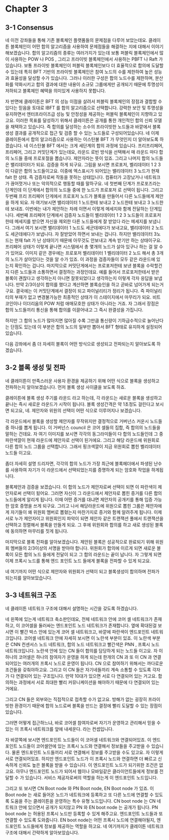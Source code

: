# Chapter 3 

## 3-1 Consensus

네 이전 강좌들을 통해 기존 블록체인 플랫폼들의 문제점을 다루어 보았는데요. 클레이튼 블록체인이 어떤 합의 알고리즘을 사용하여 문제점들을 해결하는 지에 대해서 이야기해보겠습니다. 합의 알고리즘의 종류는 여러가지가 있는데 보통 퍼블릭 블록체인에서 많이 사용하는 POW 나 POS , 그리고 프라이빗 블록체인에서 사용하는 PBFT 나 Raft 가 있습니다. 보통 프라이빗 블록체인이 퍼블릭 블록체인보다 더 효율적으로 합의에 도달할 수 있는데 특히 BFT 기반의 프라이빗 블록체인은 참여 노드의 수를 제한하여 높은 성능과 효율성을 달성할 수가 있습니다. 그러나 이러한 구성은 합의 노드수를 제한하며, 분산화를 약화시키고 합의 결과에 대한 내용이 소규모 그룹에게만 공개되기 때문에 투명성이 저하되고 블록체인 혜택을 의미있게 사용하지 못합니다. 

자 반면에 클레이튼은 BFT 의 성능 이점을 살려서 퍼블릭 블록체인의 장점과 결합할 수 있다는 믿음을 토대로 IBFT 를 합의 알고리즘으로 선택합니다. 강력한 보안 및 투명성을 유지하면서 엔터프라이즈급 성능 및 안정성을 제공하는 퍼블릭 블록체인이 지향하고 있고요. 이러한 목표를 달성하기 위해서 클레이튼은 공개를 통한 개인적인 합의 신뢰 모델을 채택하고 있습니다. 즉 합의를 달성하는 소수의 프라이빗한 노드들과 바깥에서 블록생성 결과를 공개적으로 접근 및 검증 할 수 있는 노드들로 구성되어있습니다. 네 이제 클레이튼에서 합의 알고리즘으로 사용하는 이스탄불 BFT 가 무엇인지 더 알아보도록 하겠습니다. 네 이스탄불 BFT 에서는 크게 세단계의 합의 과정에 있습니다. 프리프리페어, 프리페어, 그리고 커밋단계가 있는데요, 라운드 로빈 방식을 선택해서 매 라운드 마다 합의 노드들 중에 프로포절을 뽑습니다. 제안자라는 뜻이 있죠. 그리고 나머지 합의 노드들은 밸리데이터가 되요. 검증을 하게 되구요. 그림을 보시면 프로포저, 벨리데이터 1 2 3 이 다같은 합의 노드들이고요. 이중에 엑스표시가 되어있는 밸리데이터 3 노드가 현재 falt 한 상태. 즉 검증자로써 작동을 못하는 상태입니다. 컴퓨터가 고장났거나 네트워크가 끊어졋거나 또는 악의적으로 행동할 때를 말하구요. 네 첫번째 단계가 프로포즈라는 단계인데 이 단계에서 합의의 노드들 중에 한 노드가 프로포저 로 선택이 됩니다. 그리고 두번째 프리 프리페어 단게에서 프로포저 노드가 블록을 만들어서 다른 노드들에게 제안을 하게 되요. 자 여기보시면 밸리데이터 1 노드한테 보내고 2 노드한테 보내고 3 노드한테 보내죠. 이번에는 내가 제안하는 차례 이면서 이렇게 메세지와 함께 전달하는 단계입니다. 세번째 프리페어 단계에서 검증자 노드들이 벨리데이터 1 2 3 노드들이 프로포저한테 메세지를 받으면 자신을 제외한 다른 노드들에게 잘 받았다 라는 메세지를 보냅니다. 그래서 여기 보시면 밸리데이터 1 노드도 세군데에다가 보내고요, 밸리데이터 2 노드도 세군데에다가 보냅니다. 자 잘받았어 하면서 보내는 겁니다. 하지만 밸리데이터 3노드는 현재 falt 가 난 상태이기 때문에 아무것도 안보내고 계속 받기만 하는 상태이구요. 프리페어 상태가 이렇게 끝나면 시스템에서 총 몇개의 노드가 살아 있구나 하는 걸 알 수가 있어요. 이미지 같은 경우에는 프로포저 벨리데이터 1 벨리데이터 2 노드 해서 총 3개의 노드가 살아있다는 것을 알 수가 있죠. 이 과정을 검증자들이 모두 같은 라운드에 있는지 확인하는 겁니다. 마지막으로 커밋단게에서는 프로포저한테 보낸 블록을 수락할건지 다른 노드들과 소통하면서 결정하는 과정인데요. 예를 들어서 프로포저한테서 받은 블록이 괜찮다고 생각하는지 아니면 잘못되었다고 생각하는지 이렇게 각자 응답을 보냅니다. 만약 2/3이상이 합의를 했다고 계산하면 블록승인을 하고 곧바로 넘어가게 되는거구요. 결국에는 이 커밋단계에서 결정이 되고 파이널리티가 정리가 됩니다. 즉 파이널리티의 부재가 없고 변경불가능한 최종적인 상태가 이 스테이지에서 마무리가 되요. 비트코인이나 이더리움의 POW 처럼 애매모호한 상태가 아니라는 거죠. 자 그래서 장점은 합의 노드들끼리 통신을 통해 합의를 이끌어내고 그 즉시 완결성을 가집니다. 

하지만 그 합의 노드가 많아지면 많아질 수록 그만큼 통신량이 기하급수적으로 늘어난다는 단점도 있는데 이 부분은 합의 노드의 일부만 뽑아서 BFT  형태로 유지하게 설정되어있습니다. 

다음 강좌에서 좀 더 자세히 블록이 어떤 방식으로 생성되고 전파되는지 알아보도록 하겠습니다.


## 3-2 블록 생성 및 전파

네 클레이튼이 만족스러운 사용자 환경을 제공하기 위해 어떤 식으로 블록을 생성하고 전파하는지 알아보겠습니다. 먼저 블록 생성 사이클을 보도록 하죠. 

클레이튼에 블록 생성 주기를 라운드 라고 하는데, 각 라운드는 새로운 블록을 생성하고 끝나는 즉시 새로운 라운드가 시작이 됩니다. 블록 생성간격은 약 1초정도 걸린다고 보시면 되고요, 네. 제안자와 위원의 선택이 어떤 식으로 이루어지나 보겠습니다. 

각 라운드에서 블록을 생성할 제안자를 무작위지만 결정적으로 거버넌스 커운시 노드들중 하나를 뽑게 됩니다. 이 거버넌스 council 은 코어 셀들의 집합, 즉 합의의 노드들을 말하는 건데요. 자 여기 이미지를 보시면 각각의 동그라미들이 다 합의 노드들인데 그 중 파란색깔이 현재 라운드에 제안자로 선택이 된거에요. 그리고 해당 라운드에 위원회로 다른 합의 노드 그룹을 선택합니다. 그래서 핑크색깔이 지금 위원회로 뽑힌 벨리데이터 노드들 이고요. 

좀더 자세히 설명 드리자면, 각각의 합의 노드가 가장 최근에 블록헤더에서 파생된 난수를 사용하여 자기가 이 라운드에서 선택되었는지를 증명하게 되는 암호화 작업을 하게됩니다.

블록제안과 검증을 보겠습니다. 이 합의 노드가 제안자로써 선택이 되면 이 파란색이 제안자로써 선택이 됬어요. 그러면 자신이 그 라운드에서 제안자로 뽑힌 증거를 다른 합의 노드들에게 알리게 됩니다. 이때 어떤 증거를 대냐면 제안자의 공개키를 통해 입증 가능한 암호 증명을 쓰게 되구요. 그리고 나서 해당라운드에 위원으로 뽑힌 그룹은 제안자에게 자기들이 왜 위원회 멤버로 뽑혔는지 마찬가지로 증거와 함께 알려주게 됩니다. 이제 서로 누가 제안자이고 위원회인지 파악이 되면 제안자 같은 트랜잭션 풀에서 트랜잭션을 선택하고 정렬해서 블록을 만들게 되요. 그 후에 위원회와 합의를 하고 새로 생성된 블록에 동의하면 마무리를 짓게 됩니다. 

마지막으로 블록 전파를 알아보겠습니다. 제안된 블록은 성공적으로 완료되기 위해 위원회 멤버들의 2/3이상의 서명을 받아야 합니다. 위원회가 합의에 이르게 되면 새로운 블록이 모든 합의 노드 들에게 전달이 되고 그 합의 라운드는 끝이 납니다. 자 그렇게 되면 이제 프록시 노드를 통해 엔드 포인트 노드 들에게 블록을 전파할 수 있게 되고요. 

네 여기까지 어떤 식으로 제안자와 위원회가 선택이 되고 블록생성이 합의하며 전파가 되는지를 알아보았습니다.

## 3-3 네트워크 구조

네 클레이튼 네트워크 구조에 대해서 설명하는 시간을 갖도록 하겠습니다. 

네 왼쪽에 있는게 네트워크 축소판인데요, 전체 네트워크 안에 코어 셀 네트워크가 존재하고, 이 코어셀을 둘러싸는 엔드포인트 노드 네트워크가 존재합니다. 옆에 확대된걸 보시면 이 빨간 박스 안에 있는게 코어 셀 네트워크고, 바깥에 파란색이 엔드포인트 네트워크입니다. 코어셀 네트워크 안에 자세히 보시면 이 노란색 부분이 있죠. 이 노란색 부분은 CNN  컨센서스 노드 네트워크, 합의 노드 네트워크고 빨간색은 PNN , 프록시 노드 네트워크입니다. 노란색 안에 있는 CN 들이 합의를 담당하게 되는 노드들 이고요. 자 이 하나의 코어셀은 하나의 참여자가 운영을 하게 되는데 한개의 CN 과 또 이 CN 과 연결되어있는 여러개의 프록시 노드로 운영이 됩니다. CN 으로 참여하기 위해서는 까다로운 조건들을 갖춰야하고요. 그리고 이 CN 들은 자기네들끼리 계속 소통할 수 있도록 각자가 다 연결되어 있는 구조입니다. 만약 10대가 있으면 서로 다 연결되어 있는 거고요. 합의하는 과정에서 서로 최대한 빨리 커뮤니케이션을 해야하기 때문에 다 연결되어 있는 거에요. 

그리고 CN 들은 외부와는 직접적으로 접촉할 수가 없고요. 방해가 없는 굉장히 프라이빗한 환경이기 때문에 합의 노드로써 블록을 만드는 결정에 빨리 도달할 수 있는 장점이 있습니다. 

그러면 어떻게 접근하느냐, 바로 코어셀 참여자로써 자기가 운영하고 관리해서 믿을 수 있는 이 프록시 네트워크를 앞에 내세운다. 라는 컨셉입니다. 

자 바깥쪽에 보시면 엔드포인트 노드들이 이 코어셀 네트워크와 연결되어있죠. 이 엔드포인트 노드들이 코어셀안에 있는 프록시 노드와 연결해서 정보들을 주고받을 수 있습니다. 물론 엔드포인트 노드들끼리 서로 연결해서 정보를 주고받을 수도 있고요. 자 이렇게 서로 연결되어있죠. 하지만 엔드포인트 노드가 이 프록시 노드와 연결하면 더 빠르고 신속하게 신뢰도 높은 블록을 받을 수 있습니다. 이 엔드포인트 노드가 되기위한 조건은 없고요. 아무나 엔드포인트 노드가 되어서 웹이나 모바일같은 클라이언트들에게 정보를 전달할 수 가 있습니다. 서비스 제공자로써의 역할을 하는게 이 엔드포인트 노드입니다.

그리고 또 보시면 CN Boot node 와 PN Boot node, EN Boot node 가 있죠. 이 Boot node 는 새로 들어온 노드가 네트워크에 등록하고 또 다른 노드에 연결할 수 있도록 도움을 주는 클레이튼을 운영하는 특수 유형 노드입니다. CN boot node 는 CN 네트워크 안에 있으면서 공개가 되지않고 PN 와 EN boot node 는 공개가 됩니다. PN boot node 는 허용된 프록시 노드만 등록할 수 있게 해주고요. 엔드포인트 노드들과 또 연결할 수 있도록 도와줍니다. EN boot node는 어떤 프록시 노드에 연결해야될지, 엔드포인트 노드들에게 정보를 제공하는 역할을 하고요. 네 여기까지가 클레이튼 네트워크 구조에 대해서 간략하게 알아보았습니다.
